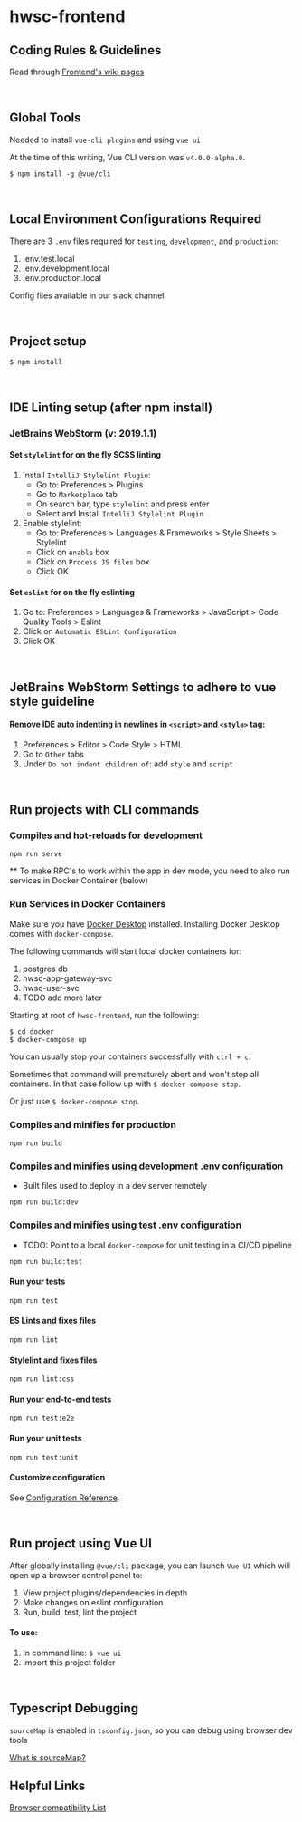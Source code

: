 # hwsc-frontend

## Coding Rules & Guidelines
Read through 
[Frontend's wiki pages](https://hwsc-org.github.io/wikis/frontend-svc/general.html)

<br>

## Global Tools
Needed to install `vue-cli plugins` and using `vue ui`

At the time of this writing, Vue CLI version was `v4.0.0-alpha.0`.

```
$ npm install -g @vue/cli
```

<br>

## Local Environment Configurations Required
There are 3 `.env` files required for `testing`, `development`, and `production`:
1. .env.test.local
1. .env.development.local
1. .env.production.local

Config files available in our slack channel

<br>

## Project setup
```
$ npm install
```

<br>

## IDE Linting setup (after npm install)

### JetBrains WebStorm (v: 2019.1.1)

#### Set `stylelint` for on the fly SCSS linting
1. Install `IntelliJ Stylelint Plugin`:
   - Go to: Preferences > Plugins
   - Go to `Marketplace` tab
   - On search bar, type `stylelint` and press enter
   - Select and Install `IntelliJ Stylelint Plugin`
1. Enable stylelint:
   - Go to: Preferences > Languages & Frameworks > Style Sheets > Stylelint
   - Click on `enable` box
   - Click on `Process JS files` box
   - Click OK
   
#### Set `eslint` for on the fly eslinting 
1. Go to: Preferences > Languages & Frameworks > JavaScript > Code Quality Tools > Eslint
1. Click on `Automatic ESLint Configuration`
1. Click OK

<br>
   
## JetBrains WebStorm Settings to adhere to vue style guideline
#### Remove IDE auto indenting in newlines in `<script>` and `<style>` tag:

1. Preferences > Editor > Code Style > HTML
1. Go to `Other` tabs
1. Under `Do not indent children of`: add `style` and `script`

<br>

## Run projects with CLI commands
### Compiles and hot-reloads for development
```
npm run serve
```

** To make RPC's to work within the app in dev mode, you need to also run services in Docker Container (below)

### Run Services in Docker Containers
Make sure you have [Docker Desktop](https://www.docker.com/products/docker-desktop) installed.
Installing Docker Desktop comes with `docker-compose`.

The following commands will start local docker containers for:
1. postgres db
1. hwsc-app-gateway-svc
1. hwsc-user-svc
1. TODO add more later

Starting at root of `hwsc-frontend`, run the following:

```
$ cd docker
$ docker-compose up
```

You can usually stop your containers successfully with `ctrl + c`.

Sometimes that command will prematurely abort and won't stop all containers. 
In that case follow up with `$ docker-compose stop`.

Or just use `$ docker-compose stop`.

### Compiles and minifies for production
```
npm run build
```

### Compiles and minifies using development .env configuration
* Built files used to deploy in a dev server remotely
```
npm run build:dev
```

### Compiles and minifies using test .env configuration
* TODO: Point to a local `docker-compose` for unit testing in a CI/CD pipeline
```
npm run build:test
```

#### Run your tests
```
npm run test
```

#### ES Lints and fixes files
```
npm run lint
```

#### Stylelint and fixes files
```
npm run lint:css
```

#### Run your end-to-end tests
```
npm run test:e2e
```

#### Run your unit tests
```
npm run test:unit
```

#### Customize configuration
See [Configuration Reference](https://cli.vuejs.org/config/).

<br>

## Run project using Vue UI
After globally installing `@vue/cli` package, you can launch `Vue UI` which
will open up a browser control panel to:
1. View project plugins/dependencies in depth
1. Make changes on eslint configuration
1. Run, build, test, lint the project

#### To use:
1. In command line: `$ vue ui`
2. Import this project folder

<br>

## Typescript Debugging
`sourceMap` is enabled in `tsconfig.json`, so you can debug using browser dev tools 

[What is sourceMap?](https://www.youtube.com/watch?v=1ZmOTPeZQTM)

## Helpful Links
[Browser compatibility List](https://browserl.ist/)
